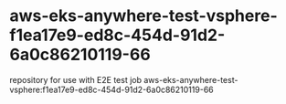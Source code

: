 # aws-eks-anywhere-test-vsphere-f1ea17e9-ed8c-454d-91d2-6a0c86210119-66
repository for use with E2E test job aws-eks-anywhere-test-vsphere:f1ea17e9-ed8c-454d-91d2-6a0c86210119-66
